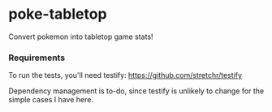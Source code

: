 # poke-tabletop

Convert pokemon into tabletop game stats!

### Requirements

To run the tests, you'll need testify: https://github.com/stretchr/testify

Dependency management is to-do, since testify is unlikely to change for the simple cases I have here.